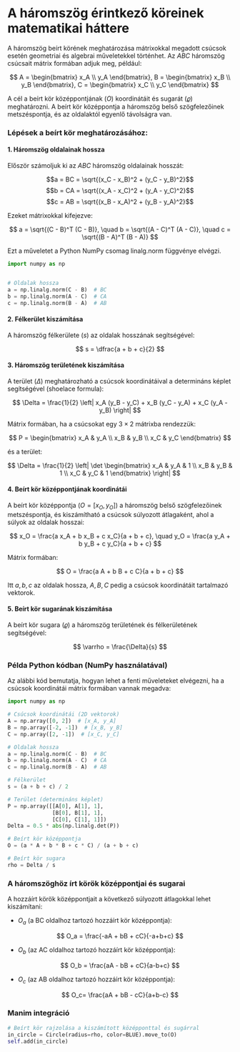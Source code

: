 # A háromszög érintkező köreinek matematikai háttere
A háromszög beírt körének meghatározása mátrixokkal megadott csúcsok esetén geometriai és algebrai műveletekkel történhet. Az $ABC$ háromszög csúcsait mátrix formában adjuk meg, például:

$$
A = \begin{bmatrix} 
x_A \\ 
y_A
\end{bmatrix}, 
B = \begin{bmatrix} x_B
\\ 
y_B 
\end{bmatrix}, 
C = \begin{bmatrix} x_C \\
y_C 
\end{bmatrix}
$$

A cél a beírt kör középpontjának ($O$) koordinátáit és sugarát ($\varrho$) meghatározni. A beírt kör középpontja a háromszög belső szögfelezőinek metszéspontja, és az oldalaktól egyenlő távolságra van.

### Lépések a beírt kör meghatározásához:

#### 1. **Háromszög oldalainak hossza**
Először számoljuk ki az $ABC$ háromszög oldalainak hosszát:

$$a = BC = \sqrt{(x_C - x_B)^2 + (y_C - y_B)^2}$$
$$b = CA = \sqrt{(x_A - x_C)^2 + (y_A - y_C)^2}$$
$$c = AB = \sqrt{(x_B - x_A)^2 + (y_B - y_A)^2}$$

Ezeket mátrixokkal kifejezve:

$$
a = \sqrt{(C - B)^T (C - B)}, \quad b = \sqrt{(A - C)^T (A - C)}, \quad c = \sqrt{(B - A)^T (B - A)}
$$

Ezt a műveletet a Python NumPy csomag linalg.norm függvénye elvégzi.

```python
import numpy as np


# Oldalak hossza
a = np.linalg.norm(C - B)  # BC
b = np.linalg.norm(A - C)  # CA
c = np.linalg.norm(B - A)  # AB

```

#### 2. **Félkerület kiszámítása**
A háromszög félkerülete ($s$) az oldalak hosszának segítségével:

$$
s = \dfrac{a + b + c}{2}
$$

#### 3. **Háromszög területének kiszámítása**
A terület ($\Delta$) meghatározható a csúcsok koordinátáival a determináns képlet segítségével (shoelace formula):

$$
\Delta = \frac{1}{2} \left| x_A (y_B - y_C) + x_B (y_C - y_A) + x_C (y_A - y_B) \right|
$$

Mátrix formában, ha a csúcsokat egy $3 \times 2$ mátrixba rendezzük:

$$
P = \begin{bmatrix}
x_A & y_A \\
x_B & y_B \\
x_C & y_C
\end{bmatrix}
$$

és a terület:

$$
\Delta = \frac{1}{2} \left| \det \begin{bmatrix}
x_A & y_A & 1 \\
x_B & y_B & 1 \\
x_C & y_C & 1
\end{bmatrix} \right|
$$

#### 4. **Beírt kör középpontjának koordinátái**
A beírt kör középpontja ($O = [x_O, y_O]$) a háromszög belső szögfelezőinek metszéspontja, és kiszámítható a csúcsok súlyozott átlagaként, ahol a súlyok az oldalak hosszai:

$$
x_O = \frac{a x_A + b x_B + c x_C}{a + b + c}, \quad y_O = \frac{a y_A + b y_B + c y_C}{a + b + c}
$$

Mátrix formában:

$$
O = \frac{a A + b B + c C}{a + b + c}
$$

Itt $a, b, c$ az oldalak hossza, $A, B, C$ pedig a csúcsok koordinátáit tartalmazó vektorok.

#### 5. **Beírt kör sugarának kiszámítása**
A beírt kör sugara ($\varrho$) a háromszög területének és félkerületének segítségével:

$$
\varrho = \frac{\Delta}{s}
$$



### Példa Python kódban (NumPy használatával)
Az alábbi kód bemutatja, hogyan lehet a fenti műveleteket elvégezni, ha a csúcsok koordinátái mátrix formában vannak megadva:

```python
import numpy as np

# Csúcsok koordinátái (2D vektorok)
A = np.array([0, 2])  # [x_A, y_A]
B = np.array([-2, -1])  # [x_B, y_B]
C = np.array([2, -1])  # [x_C, y_C]

# Oldalak hossza
a = np.linalg.norm(C - B)  # BC
b = np.linalg.norm(A - C)  # CA
c = np.linalg.norm(B - A)  # AB

# Félkerület
s = (a + b + c) / 2

# Terület (determináns képlet)
P = np.array([[A[0], A[1], 1],
              [B[0], B[1], 1],
              [C[0], C[1], 1]])
Delta = 0.5 * abs(np.linalg.det(P))

# Beírt kör középpontja
O = (a * A + b * B + c * C) / (a + b + c)

# Beírt kör sugara
rho = Delta / s

```

### A háromszöghöz írt körök középpontjai és sugarai
A hozzáírt körök középpontjait a következő súlyozott átlagokkal lehet kiszámítani:
- $O_a$ (a BC oldalhoz tartozó hozzáírt kör középpontja):

$$
O_a = \frac{-aA + bB + cC}{-a+b+c}
$$

- $O_b$ (az AC oldalhoz tartozó hozzáírt kör középpontja):

$$
O_b = \frac{aA - bB + cC}{a-b+c}
$$

- $O_c$ (az AB oldalhoz tartozó hozzáírt kör középpontja):

$$
O_c= \frac{aA + bB - cC}{a+b-c}
$$


### Manim integráció


```python
# Beírt kör rajzolása a kiszámított középponttal és sugárral
in_circle = Circle(radius=rho, color=BLUE).move_to(O)
self.add(in_circle)
```

